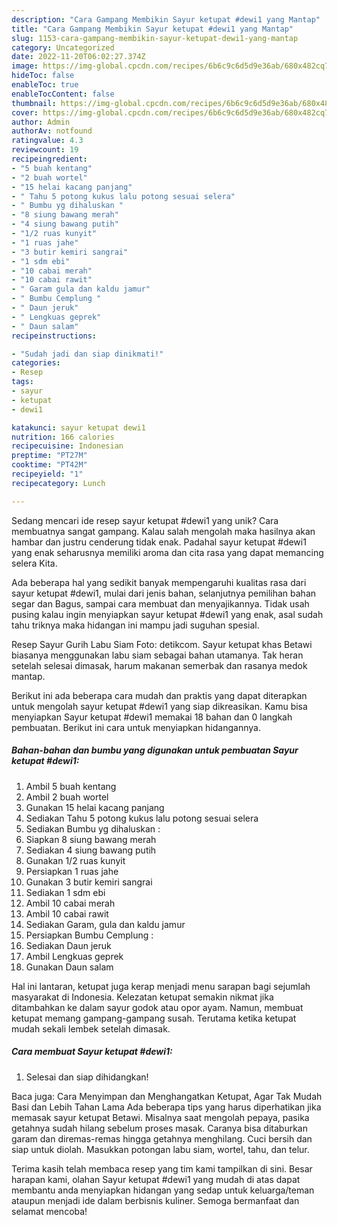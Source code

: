 ```yaml
---
description: "Cara Gampang Membikin Sayur ketupat #dewi1 yang Mantap"
title: "Cara Gampang Membikin Sayur ketupat #dewi1 yang Mantap"
slug: 1153-cara-gampang-membikin-sayur-ketupat-dewi1-yang-mantap
category: Uncategorized
date: 2022-11-20T06:02:27.374Z
image: https://img-global.cpcdn.com/recipes/6b6c9c6d5d9e36ab/680x482cq70/sayur-ketupat-dewi1-foto-resep-utama.jpg
hideToc: false
enableToc: true
enableTocContent: false
thumbnail: https://img-global.cpcdn.com/recipes/6b6c9c6d5d9e36ab/680x482cq70/sayur-ketupat-dewi1-foto-resep-utama.jpg
cover: https://img-global.cpcdn.com/recipes/6b6c9c6d5d9e36ab/680x482cq70/sayur-ketupat-dewi1-foto-resep-utama.jpg
author: Admin
authorAv: notfound
ratingvalue: 4.3
reviewcount: 19
recipeingredient:
- "5 buah kentang"
- "2 buah wortel"
- "15 helai kacang panjang"
- " Tahu 5 potong kukus lalu potong sesuai selera"
- " Bumbu yg dihaluskan "
- "8 siung bawang merah"
- "4 siung bawang putih"
- "1/2 ruas kunyit"
- "1 ruas jahe"
- "3 butir kemiri sangrai"
- "1 sdm ebi"
- "10 cabai merah"
- "10 cabai rawit"
- " Garam gula dan kaldu jamur"
- " Bumbu Cemplung "
- " Daun jeruk"
- " Lengkuas geprek"
- " Daun salam"
recipeinstructions:

- "Sudah jadi dan siap dinikmati!"
categories:
- Resep
tags:
- sayur
- ketupat
- dewi1

katakunci: sayur ketupat dewi1 
nutrition: 166 calories
recipecuisine: Indonesian
preptime: "PT27M"
cooktime: "PT42M"
recipeyield: "1"
recipecategory: Lunch

---
```





Sedang mencari ide resep sayur ketupat #dewi1 yang unik? Cara membuatnya sangat gampang. Kalau salah mengolah maka hasilnya akan hambar dan justru cenderung tidak enak. Padahal sayur ketupat #dewi1 yang enak seharusnya memiliki aroma dan cita rasa yang dapat memancing selera Kita.





Ada beberapa hal yang sedikit banyak mempengaruhi kualitas rasa dari sayur ketupat #dewi1, mulai dari jenis bahan, selanjutnya pemilihan bahan segar dan Bagus, sampai cara membuat dan menyajikannya. Tidak usah pusing kalau ingin menyiapkan sayur ketupat #dewi1 yang enak,      asal sudah tahu triknya maka hidangan ini mampu jadi suguhan spesial.














Resep Sayur Gurih Labu Siam Foto: detikcom. Sayur ketupat khas Betawi biasanya menggunakan labu siam sebagai bahan utamanya. Tak heran setelah selesai dimasak, harum makanan semerbak dan rasanya medok mantap.






Berikut ini ada beberapa cara mudah dan praktis yang dapat diterapkan untuk mengolah sayur ketupat #dewi1 yang siap dikreasikan. Kamu bisa menyiapkan Sayur ketupat #dewi1 memakai 18 bahan dan 0 langkah pembuatan. Berikut ini cara untuk menyiapkan hidangannya.

<!--inarticleads1-->

##### Bahan-bahan dan bumbu yang digunakan untuk pembuatan Sayur ketupat #dewi1:

1. Ambil 5 buah kentang
1. Ambil 2 buah wortel
1. Gunakan 15 helai kacang panjang
1. Sediakan  Tahu 5 potong kukus lalu potong sesuai selera
1. Sediakan  Bumbu yg dihaluskan :
1. Siapkan 8 siung bawang merah
1. Sediakan 4 siung bawang putih
1. Gunakan 1/2 ruas kunyit
1. Persiapkan 1 ruas jahe
1. Gunakan 3 butir kemiri sangrai
1. Sediakan 1 sdm ebi
1. Ambil 10 cabai merah
1. Ambil 10 cabai rawit
1. Sediakan  Garam, gula dan kaldu jamur
1. Persiapkan  Bumbu Cemplung :
1. Sediakan  Daun jeruk
1. Ambil  Lengkuas geprek
1. Gunakan  Daun salam


Hal ini lantaran, ketupat juga kerap menjadi menu sarapan bagi sejumlah masyarakat di Indonesia. Kelezatan ketupat semakin nikmat jika ditambahkan ke dalam sayur godok atau opor ayam. Namun, membuat ketupat memang gampang-gampang susah. Terutama ketika ketupat mudah sekali lembek setelah dimasak. 

<!--inarticleads2-->

##### Cara membuat Sayur ketupat #dewi1:


1. Selesai dan siap dihidangkan!

Baca juga: Cara Menyimpan dan Menghangatkan Ketupat, Agar Tak Mudah Basi dan Lebih Tahan Lama Ada beberapa tips yang harus diperhatikan jika memasak sayur ketupat Betawi. Misalnya saat mengolah pepaya, pasika getahnya sudah hilang sebelum proses masak. Caranya bisa ditaburkan garam dan diremas-remas hingga getahnya menghilang. Cuci bersih dan siap untuk diolah. Masukkan potongan labu siam, wortel, tahu, dan telur. 

Terima kasih telah membaca resep yang tim kami tampilkan di sini. Besar harapan kami, olahan Sayur ketupat #dewi1 yang mudah di atas dapat membantu anda menyiapkan hidangan yang sedap untuk keluarga/teman ataupun menjadi ide dalam berbisnis kuliner. Semoga bermanfaat dan selamat mencoba!

